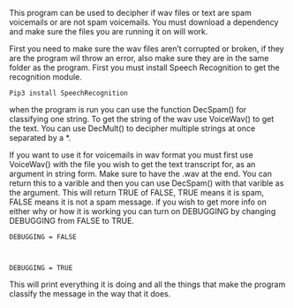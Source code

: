 This program can be used to decipher if wav files or text are spam voicemails or are not spam voicemails.
You must download a dependency and make sure the files you are running it on will work.


First you need to make sure the wav files aren’t corrupted or broken, if they are the program wil throw
an error, also make sure they are in the same folder as the program. First you must install
Speech Recognition to get the recognition module.

    Pip3 install SpeechRecognition 

when the program is run you can use the function DecSpam() for classifying one string. To get the string
of the wav use VoiceWav() to get the text. You can use DecMult() to decipher multiple strings at once
separated by a *.


If you want to use it for voicemails in wav format you must first use VoiceWav() with
the file you wish to get the text transcript for, as an argument in string form. Make sure to have
the .wav at the end. You can return this to a varible and then you can use DecSpam() with that varible
as the argument. This will return TRUE of FALSE, TRUE means it is spam, FALSE means it is not a spam
message. if you wish to get more info on either why or how it is working you can turn on DEBUGGING by
changing DEBUGGING from FALSE to TRUE.

    DEBUGGING = FALSE



    DEBUGGING = TRUE

This will print everything it is doing and all the things that
make the program classify the message in the way that it does. 
